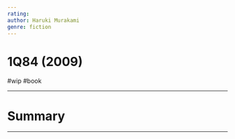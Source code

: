 ```yaml
---
rating: 
author: Haruki Murakami
genre: fiction
---
```

# 1Q84 (2009)
#wip #book

---
# Summary

---